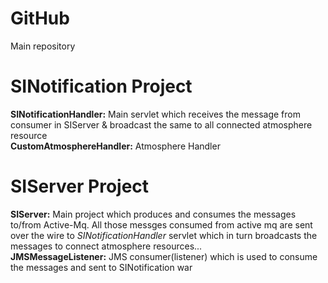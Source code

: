 # GitHub
Main repository

<h1>SINotification Project </h1>

<p>
<b>SINotificationHandler:</b> Main servlet which receives the message from consumer in SIServer & 
broadcast the same to all connected atmosphere resource
</br>
<b>CustomAtmosphereHandler:</b> Atmosphere Handler 
</p>



<h1>SIServer Project </h1>
<p>
<b>SIServer:</b> Main project which produces and consumes the messages to/from Active-Mq. All those messges consumed from active mq are sent over the wire to <i>SINotificationHandler</i> servlet which in turn broadcasts the messages to connect atmosphere resources... 
</br>
<b>JMSMessageListener:</b> JMS consumer(listener) which is used to consume the messages and sent to SINotification war
</p>
